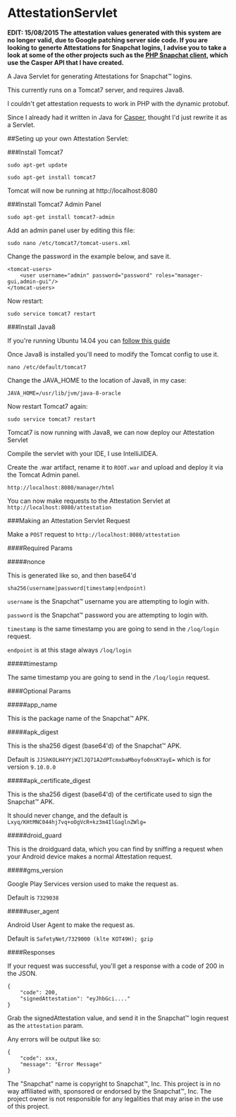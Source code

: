 # AttestationServlet

**EDIT: 15/08/2015 The attestation values generated with this system are no longer valid, due to Google patching server side code. If you are looking to generte Attestations for Snapchat logins, I advise you to take a look at some of the other projects such as the [PHP Snapchat client](https://github.com/mgp25/SC-API), which use the Casper API that I have created.**

A Java Servlet for generating Attestations for Snapchat™ logins.

This currently runs on a Tomcat7 server, and requires Java8.

I couldn't get attestation requests to work in PHP with the dynamic protobuf.

Since I already had it written in Java for [Casper](http://casper.io), thought I'd just rewrite it as a Servlet.

##Seting up your own Attestation Servlet:

###Install Tomcat7

`sudo apt-get update`

`sudo apt-get install tomcat7`

Tomcat will now be running at http://localhost:8080

###Install Tomcat7 Admin Panel

`sudo apt-get install tomcat7-admin`

Add an admin panel user by editing this file:

`sudo nano /etc/tomcat7/tomcat-users.xml`

Change the password in the example below, and save it.

```
<tomcat-users>
    <user username="admin" password="password" roles="manager-gui,admin-gui"/>
</tomcat-users>
```

Now restart:

`sudo service tomcat7 restart`

###Install Java8

If you're running Ubuntu 14.04 you can [follow this guide](http://tecadmin.net/install-oracle-java-8-jdk-8-ubuntu-via-ppa/)

Once Java8 is installed you'll need to modify the Tomcat config to use it.

`nano /etc/default/tomcat7`

Change the JAVA_HOME to the location of Java8, in my case:

`JAVA_HOME=/usr/lib/jvm/java-8-oracle`

Now restart Tomcat7 again:

`sudo service tomcat7 restart`

Tomcat7 is now running with Java8, we can now deploy our Attestation Servlet

Compile the servlet with your IDE, I use IntelliJIDEA.

Create the .war artifact, rename it to `ROOT.war` and upload and deploy it via the Tomcat Admin panel.

`http://localhost:8080/manager/html`

You can now make requests to the Attestation Servlet at `http://localhost:8080/attestation`

###Making an Attestation Servlet Request

Make a `POST` request to `http://localhost:8080/attestation`

####Required Params

#####nonce

This is generated like so, and then base64'd

```
sha256(username|password|timestamp|endpoint)
```

`username` is the Snapchat™ username you are attempting to login with.

`password` is the Snapchat™ password you are attempting to login with.

`timestamp` is the same timestamp you are going to send in the `/loq/login` request.

`endpoint` is at this stage always `/loq/login`

#####timestamp

The same timestamp you are going to send in the `/loq/login` request.

####Optional Params

#####app_name

This is the package name of the Snapchat™ APK.

#####apk_digest

This is the sha256 digest (base64'd) of the Snapchat™ APK.

Default is `JJShKOLH4YYjWZlJQ71A2dPTcmxbaMboyfo0nsKYayE=` which is for version `9.10.0.0`

#####apk_certificate_digest

This is the sha256 digest (base64'd) of the certificate used to sign the Snapchat™ APK.

It should never change, and the default is `Lxyq/KHtMNC044hj7vq+oOgVcR+kz3m4IlGaglnZWlg=`

#####droid_guard

This is the droidguard data, which you can find by sniffing a request when your Android device makes a normal Attestation request.

#####gms_version

Google Play Services version used to make the request as.

Default is `7329038`

#####user_agent

Android User Agent to make the request as.

Default is `SafetyNet/7329000 (klte KOT49H); gzip`

####Responses

If your request was successful, you'll get a response with a code of 200 in the JSON.

```
{
    "code": 200,
    "signedAttestation": "eyJhbGci...."
}
```

Grab the signedAttestation value, and send it in the Snapchat™ login request as the `attestation` param.

Any errors will be output like so:

```
{
    "code": xxx,
    "message": "Error Message"
}
```

The "Snapchat" name is copyright to Snapchat™, Inc. This project is in no way affiliated with, sponsored or endorsed by the Snapchat™, Inc. The project owner is not responsible for any legalities that may arise in the use of this project.
